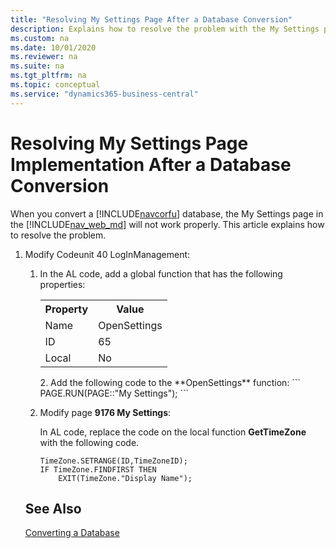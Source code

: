 ```yaml
---
title: "Resolving My Settings Page After a Database Conversion"
description: Explains how to resolve the problem with the My Settings page in the web client after you convert a Dynamics NAV 2016 database.
ms.custom: na
ms.date: 10/01/2020
ms.reviewer: na
ms.suite: na
ms.tgt_pltfrm: na
ms.topic: conceptual
ms.service: "dynamics365-business-central"
---
```

# Resolving My Settings Page Implementation After a Database Conversion
When you convert a [!INCLUDE[navcorfu](../developer/includes/navcorfu_md.md)] database, the My Settings page in the [!INCLUDE[nav_web_md](../developer/includes/nav_web_md.md)] will not work properly. This article explains how to resolve the problem.


1.  Modify Codeunit 40 LogInManagement:

    1.  In the AL code, add a global function that has the following properties:

        <table>
        <tr>
        <th>Property</th>
        <th>Value</th>
        </tr>
        <tr>
        <td>Name</td>
    <td>OpenSettings</td>
    </tr>
    <tr>
        <td>ID</td>
        <td>65</td>
        </tr>
        <tr>
        <td>Local</td>
        <td>No</td>
        </tr>
        </table>
    2.  Add the following code to the **OpenSettings** function:
        ```
        PAGE.RUN(PAGE::"My Settings");
        ```
2. Modify page **9176 My Settings**:

    In AL code, replace the code on the local function **GetTimeZone** with the following code.
    ```
    TimeZone.SETRANGE(ID,TimeZoneID);
    IF TimeZone.FINDFIRST THEN
        EXIT(TimeZone."Display Name");
    ```
## See Also  
 [Converting a Database](Converting-a-Database.md)
